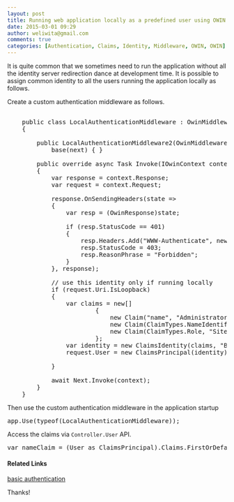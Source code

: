 ```yaml
---
layout: post
title: Running web application locally as a predefined user using OWIN Middleware
date: 2015-03-01 09:29
author: weliwita@gmail.com
comments: true
categories: [Authentication, Claims, Identity, Middleware, OWIN, OWIN]
---
```

It is quite common that we sometimes need to run the application without all the identity server redirection dance at development time. It is possible to assign common identity to all the users running the application locally as follows.

Create a custom authentication middleware as follows.

<pre>

    public class LocalAuthenticationMiddleware : OwinMiddleware
    {
        
        public LocalAuthenticationMiddleware2(OwinMiddleware next) :
            base(next) { }

        public override async Task Invoke(IOwinContext context)
        {
            var response = context.Response;
            var request = context.Request;

            response.OnSendingHeaders(state =>
            {
                var resp = (OwinResponse)state;

                if (resp.StatusCode == 401)
                {
                    resp.Headers.Add("WWW-Authenticate", new[] { "Basic" });
                    resp.StatusCode = 403;
                    resp.ReasonPhrase = "Forbidden";
                }
            }, response);

            // use this identity only if running locally
            if (request.Uri.IsLoopback)
            {
                var claims = new[]
                        {
                            new Claim("name", "Administrator"),
                            new Claim(ClaimTypes.NameIdentifier, "0001"),
                            new Claim(ClaimTypes.Role, "SiteAdministrator"),
                        };
                var identity = new ClaimsIdentity(claims, "Basic");
                request.User = new ClaimsPrincipal(identity);

            }

            await Next.Invoke(context);
        }
    }
</pre>


Then use the custom authentication middleware in the application startup

<pre>
app.Use(typeof(LocalAuthenticationMiddleware));
</pre>


Access the claims via <code>Controller.User</code> API.
<pre>
var nameClaim = (User as ClaimsPrincipal).Claims.FirstOrDefault(t => t.Type == "name");
</pre>

<h4>Related Links</h4>
<a href="https://lbadri.wordpress.com/2013/07/13/basic-authentication-with-asp-net-web-api-using-owin-middleware/">basic authentication</a>

Thanks!

